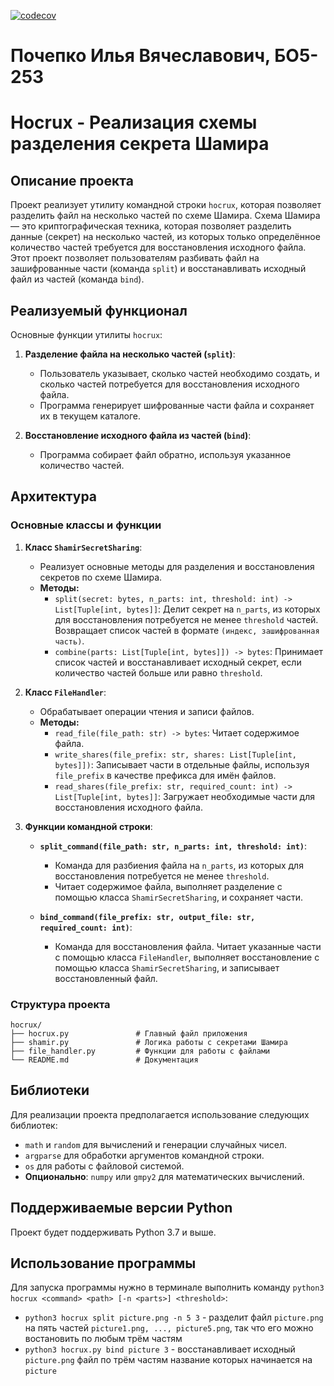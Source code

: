 [![codecov](https://codecov.io/gh/Pocepko/hocrux/branch/development/graph/badge.svg?token=G7BMEY30U1)](https://codecov.io/gh/Pocepko/hocrux)

# Почепко Илья Вячеславович, БО5-253

# Hocrux - Реализация схемы разделения секрета Шамира

## Описание проекта
Проект реализует утилиту командной строки `hocrux`, которая позволяет разделить файл на несколько частей по схеме Шамира. Схема Шамира — это криптографическая техника, которая позволяет разделить данные (секрет) на несколько частей, из которых только определённое количество частей требуется для восстановления исходного файла. Этот проект позволяет пользователям разбивать файл на зашифрованные части (команда `split`) и восстанавливать исходный файл из частей (команда `bind`).

## Реализуемый функционал
Основные функции утилиты `hocrux`:
1. **Разделение файла на несколько частей (`split`)**:
   - Пользователь указывает, сколько частей необходимо создать, и сколько частей потребуется для восстановления исходного файла.
   - Программа генерирует шифрованные части файла и сохраняет их в текущем каталоге.

2. **Восстановление исходного файла из частей (`bind`)**:
   - Программа собирает файл обратно, используя указанное количество частей.

## Архитектура
### Основные классы и функции
1. **Класс `ShamirSecretSharing`**:
   - Реализует основные методы для разделения и восстановления секретов по схеме Шамира.
   - **Методы:**
     - `split(secret: bytes, n_parts: int, threshold: int) -> List[Tuple[int, bytes]]`: Делит секрет на `n_parts`, из которых для восстановления потребуется не менее `threshold` частей. Возвращает список частей в формате `(индекс, зашифрованная часть)`.
     - `combine(parts: List[Tuple[int, bytes]]) -> bytes`: Принимает список частей и восстанавливает исходный секрет, если количество частей больше или равно `threshold`.

2. **Класс `FileHandler`**:
   - Обрабатывает операции чтения и записи файлов.
   - **Методы:**
     - `read_file(file_path: str) -> bytes`: Читает содержимое файла.
     - `write_shares(file_prefix: str, shares: List[Tuple[int, bytes]])`: Записывает части в отдельные файлы, используя `file_prefix` в качестве префикса для имён файлов.
     - `read_shares(file_prefix: str, required_count: int) -> List[Tuple[int, bytes]]`: Загружает необходимые части для восстановления исходного файла.

3. **Функции командной строки**:
   - **`split_command(file_path: str, n_parts: int, threshold: int)`**:
     - Команда для разбиения файла на `n_parts`, из которых для восстановления потребуется не менее `threshold`.
     - Читает содержимое файла, выполняет разделение с помощью класса `ShamirSecretSharing`, и сохраняет части.

   - **`bind_command(file_prefix: str, output_file: str, required_count: int)`**:
     - Команда для восстановления файла. Читает указанные части с помощью класса `FileHandler`, выполняет восстановление с помощью класса `ShamirSecretSharing`, и записывает восстановленный файл.

### Структура проекта
```plaintext
hocrux/
├── hocrux.py               # Главный файл приложения
├── shamir.py               # Логика работы с секретами Шамира
├── file_handler.py         # Функции для работы с файлами
└── README.md               # Документация
```

## Библиотеки
Для реализации проекта предполагается использование следующих библиотек:
   - `math` и `random` для вычислений и генерации случайных чисел. 
   - `argparse` для обработки аргументов командной строки.
   - `os` для работы с файловой системой.
   - **Опционально**: `numpy` или `gmpy2` для математических вычислений.

## Поддерживаемые версии Python
Проект будет поддерживать Python 3.7 и выше.


## Использование программы
Для запуска программы нужно в терминале выполнить команду `python3 hocrux <command> <path> [-n <parts>] <threshold>`:
   - `python3 hocrux split picture.png -n 5 3` - разделит файл `picture.png` на пять частей `picture1.png, ..., picture5.png`, так что его можно востановить по любым трём частям
   - `python3 hocrux.py bind picture 3` - восстанавливает исходный `picture.png` файл по трём частям название которых начинается на `picture`



